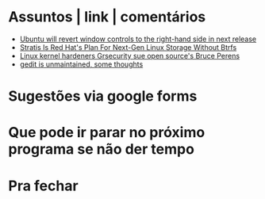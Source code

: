 Assuntos | link | comentários
=============================
* [Ubuntu will revert window controls to the right-hand side in next release](https://www.neowin.net/news/ubuntu-will-revert-window-controls-to-the-right-hand-side-in-next-release)
* [Stratis Is Red Hat's Plan For Next-Gen Linux Storage Without Btrfs](https://www.phoronix.com/scan.php?page=news_item&px=Stratis-Red-Hat-Project)
* [Linux kernel hardeners Grsecurity sue open source's Bruce Perens](https://www.theregister.co.uk/2017/08/03/linux_kernel_grsecurity_sues_bruce_perens_for_defamation/)
* [gedit is unmaintained, some thoughts](https://mail.gnome.org/archives/gedit-list/2017-July/msg00001.html)

Sugestões via google forms
==========================

Que pode ir parar no próximo programa se não der tempo
=======================================================

Pra fechar
==========


